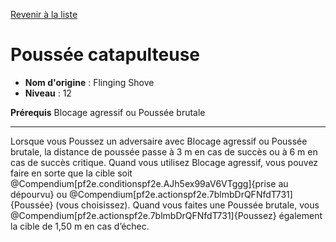 [Revenir à la liste](list.md)

# Poussée catapulteuse

 * **Nom d'origine** : Flinging Shove
 * **Niveau** : 12


<p><strong>Prérequis</strong> Blocage agressif ou Poussée brutale</p>
<hr>
<p>Lorsque vous Poussez un adversaire avec Blocage agressif ou Poussée brutale, la distance de poussée passe à 3 m en cas de succès ou à 6 m en cas de succès critique. Quand vous utilisez Blocage agressif, vous pouvez faire en sorte que la cible soit @Compendium[pf2e.conditionspf2e.AJh5ex99aV6VTggg]{prise au dépourvu} ou @Compendium[pf2e.actionspf2e.7blmbDrQFNfdT731]{Poussée} (vous choisissez). Quand vous faites une Poussée brutale, vous @Compendium[pf2e.actionspf2e.7blmbDrQFNfdT731]{Poussez} également la cible de 1,50 m en cas d’échec.</p>